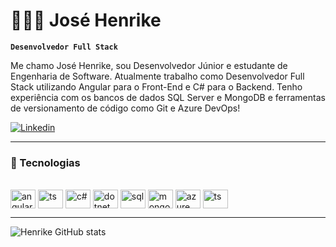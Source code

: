 # 👨🏻‍💻 José Henrike

**`Desenvolvedor Full Stack`**

Me chamo José Henrike, sou Desenvolvedor Júnior e estudante de Engenharia de Software. Atualmente trabalho como Desenvolvedor Full Stack utilizando Angular para o Front-End e C# para o Backend. Tenho experiência com os bancos de dados SQL Server e MongoDB e ferramentas de versionamento de código como Git e Azure DevOps!


[![Linkedin](https://img.shields.io/badge/LinkedIn-0077B5?style=for-the-badge&logo=linkedin&logoColor=white)](https://www.linkedin.com/in/josehenrike/)

---

### 🤖 Tecnologias 
<div styLe="display: inline_block"><br/>
<img align="center" alt="angular" height="30" width="40" src="https://cdn.jsdelivr.net/gh/devicons/devicon@latest/icons/angularjs/angularjs-original.svg" />
<img align="center" alt="ts" height="30" width="40" src="https://cdn.jsdelivr.net/gh/devicons/devicon@latest/icons/typescript/typescript-original.svg" />
<img align="center" alt="c#" height="30" width="40" src="https://cdn.jsdelivr.net/gh/devicons/devicon@latest/icons/csharp/csharp-original.svg" />
<img align="center" alt="dotnet" height="30" width="40" src="https://cdn.jsdelivr.net/gh/devicons/devicon@latest/icons/dotnetcore/dotnetcore-original.svg" />
<img align="center" alt="sql" height="30" width="40" src="https://cdn.jsdelivr.net/gh/devicons/devicon@latest/icons/azuresqldatabase/azuresqldatabase-original.svg" />
<img align="center" alt="mongo" height="30" width="40" src="https://cdn.jsdelivr.net/gh/devicons/devicon@latest/icons/mongodb/mongodb-original-wordmark.svg" />
<img align="center" alt="azure" height="30" width="40" src="https://cdn.jsdelivr.net/gh/devicons/devicon@latest/icons/azuredevops/azuredevops-original.svg" />
<img align="center" alt="ts" height="30" width="40" src="https://cdn.jsdelivr.net/gh/devicons/devicon@latest/icons/git/git-original.svg" />
</div>

---

![Henrike GitHub stats](https://github-readme-stats.vercel.app/api?username=josehenrike&show_icons=true&theme=dracula)
